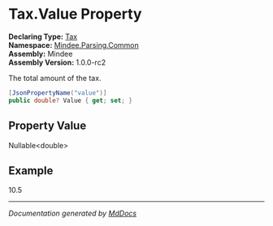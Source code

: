 ﻿<!--  
  <auto-generated>   
    The contents of this file were generated by a tool.  
    Changes to this file may be list if the file is regenerated  
  </auto-generated>   
-->

# Tax.Value Property

**Declaring Type:** [Tax](../index.md)  
**Namespace:** [Mindee.Parsing.Common](../../index.md)  
**Assembly:** Mindee  
**Assembly Version:** 1.0.0\-rc2

The total amount of the tax.

```csharp
[JsonPropertyName("value")]
public double? Value { get; set; }
```

## Property Value

Nullable\<double\>

## Example

10.5

___

*Documentation generated by [MdDocs](https://github.com/ap0llo/mddocs)*
